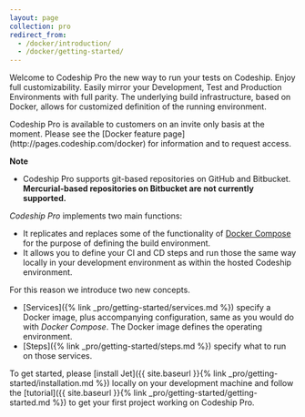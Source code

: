 ```yaml
---
layout: page
collection: pro
redirect_from:
  - /docker/introduction/
  - /docker/getting-started/
---
```


Welcome to Codeship Pro the new way to run your tests on Codeship. Enjoy full customizability. Easily mirror your Development, Test and Production Environments with full parity. The underlying build infrastructure, based on Docker, allows for customized definition of the running environment.

<div class="info-block">
Codeship Pro is available to customers on an invite only basis at the moment. Please see the [Docker feature page](http://pages.codeship.com/docker) for information and to request access.

**Note**
- Codeship Pro supports git-based repositories on GitHub and Bitbucket. **Mercurial-based repositories on Bitbucket are not currently supported.**
</div>

_Codeship Pro_ implements two main functions:

- It replicates and replaces some of the functionality of [Docker Compose](https://docs.docker.com/compose/) for the purpose of defining the build environment.
- It allows you to define your CI and CD steps and run those the same way locally in your development environment as within the hosted Codeship environment.

For this reason we introduce two new concepts.

- [Services]({% link _pro/getting-started/services.md %}) specify a Docker image, plus accompanying configuration, same as you would do with _Docker Compose_. The Docker image defines the operating environment.
- [Steps]({% link _pro/getting-started/steps.md %}) specify what to run on those services.

To get started, please [install Jet]({{ site.baseurl }}{% link _pro/getting-started/installation.md %}) locally on your development machine and follow the [tutorial]({{ site.baseurl }}{% link _pro/getting-started/getting-started.md %}) to get your first project working on Codeship Pro.
